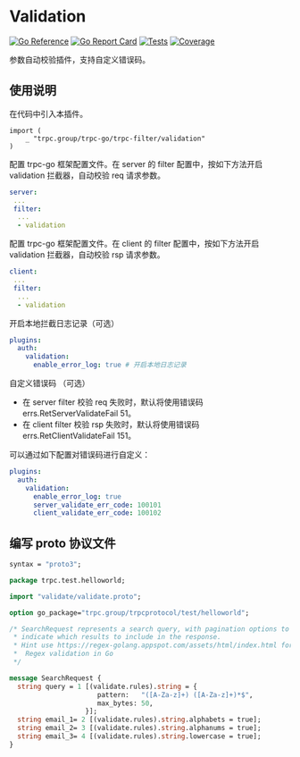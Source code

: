 # Validation

[![Go Reference](https://pkg.go.dev/badge/trpc.group/trpc-go/trpc-filter/validation.svg)](https://pkg.go.dev/trpc.group/trpc-go/trpc-filter/validation)
[![Go Report Card](https://goreportcard.com/badge/trpc.group/trpc-go/trpc-filter/validation)](https://goreportcard.com/report/trpc.group/trpc-go/trpc-filter/validation)
[![Tests](https://github.com/trpc-ecosystem/go-filter/actions/workflows/validation.yml/badge.svg)](https://github.com/trpc-ecosystem/go-filter/actions/workflows/validation.yml)
[![Coverage](https://codecov.io/gh/trpc-ecosystem/go-filter/branch/main/graph/badge.svg?flag=validation&precision=2)](https://app.codecov.io/gh/trpc-ecosystem/go-filter/tree/main/validation)

参数自动校验插件，支持自定义错误码。

## 使用说明

在代码中引入本插件。

```golang
import (
    _ "trpc.group/trpc-go/trpc-filter/validation"
)
```

配置 trpc-go 框架配置文件。在 server 的 filter 配置中，按如下方法开启 validation 拦截器，自动校验 req 请求参数。

```yaml
server:
 ...
 filter:
  ...
  - validation
```

配置 trpc-go 框架配置文件。在 client 的 filter 配置中，按如下方法开启 validation 拦截器，自动校验 rsp 请求参数。

```yaml
client:
 ...
 filter:
  ...
  - validation
```

开启本地拦截日志记录（可选）

```yaml
plugins:                     
  auth:
    validation:
      enable_error_log: true # 开启本地日志记录
```

自定义错误码 （可选）

- 在 server filter 校验 req 失败时，默认将使用错误码 errs.RetServerValidateFail 51。
- 在 client filter 校验 rsp 失败时，默认将使用错误码 errs.RetClientValidateFail 151。

可以通过如下配置对错误码进行自定义：

```yaml
plugins:
  auth:
    validation:
      enable_error_log: true
      server_validate_err_code: 100101
      client_validate_err_code: 100102
```

## 编写 proto 协议文件

```protobuf
syntax = "proto3";

package trpc.test.helloworld;

import "validate/validate.proto";

option go_package="trpc.group/trpcprotocol/test/helloworld";

/* SearchRequest represents a search query, with pagination options to
 * indicate which results to include in the response.
 * Hint use https://regex-golang.appspot.com/assets/html/index.html for
 *  Regex validation in Go
 */

message SearchRequest {
  string query = 1 [(validate.rules).string = {
                      pattern:   "([A-Za-z]+) ([A-Za-z]+)*$",
                      max_bytes: 50,
                   }];
  string email_1= 2 [(validate.rules).string.alphabets = true];
  string email_2= 3 [(validate.rules).string.alphanums = true];
  string email_3= 4 [(validate.rules).string.lowercase = true];
}
```
